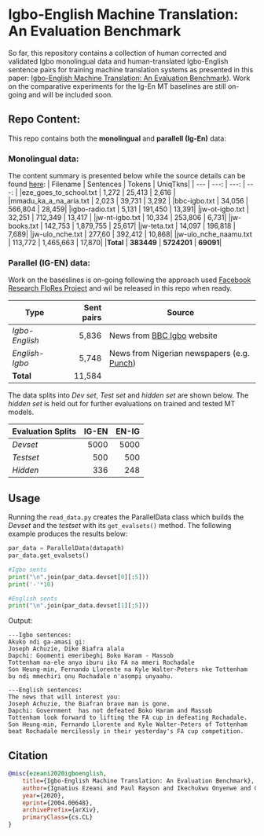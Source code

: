 

# Igbo-English Machine Translation: An Evaluation Benchmark

So far, this repository contains a collection of human corrected and validated Igbo monolingual data and human-translated Igbo-English sentence pairs for training machine translation systems as presented in this paper:
[Igbo-English Machine Translation: An Evaluation Benchmark](https://arxiv.org/abs/2004.00648)). Work on the comparative experiments for the Ig-En MT baselines are still on-going and will be included soon. 

## Repo Content:
This repo contains both the **monolingual** and **parallell (Ig-En)** data:
### Monolingual data:
The content summary is presented below while the source details can be found [here](https://github.com/IgnatiusEzeani/IGBONLP/blob/master/ig_en_mt/ig_data/summary.txt):
| Filename | Sentences | Tokens | UniqTkns|
| --- |  ---: | ---: | ---: |
|eze_goes_to_school.txt | 1,272 | 25,413 | 2,616 |
|mmadu_ka_a_na_aria.txt | 2,023 | 39,731 | 3,292 |
|bbc-igbo.txt | 34,056 | 566,804 | 28,459|
|igbo-radio.txt | 5,131 | 191,450 | 13,391|
|jw-ot-igbo.txt | 32,251 | 712,349 | 13,417 |
|jw-nt-igbo.txt | 10,334 | 253,806 | 6,731|
|jw-books.txt | 142,753 | 1,879,755 | 25,617|
|jw-teta.txt | 14,097 | 196,818 | 7,689|
|jw-ulo_nche.txt | 277,60 | 392,412 | 10,868|
|jw-ulo_nche_naamu.txt | 113,772 | 1,465,663 | 17,870|
|**Total** | **383449** | **5724201** | **69091**|

### Parallel (IG-EN) data:


Work on the baseslines is on-going following the approach used [Facebook Research FloRes Project](https://github.com/facebookresearch/flores) and wil be released in this repo when ready.

<!-- Code to reproduce the baselines is available at: https://github.com/facebookresearch/flores -->
<!--
V1 - Submitted: 1 Apr 2020

+ Languages included: Sinhalese<>English, Nepali <> English.
+ Initial Sinhalese to English and Nepali to English sets that pass quality thresholds.
Fluency rating > 3.0/5.0 , Translation rating > 70.0/100.0
+ Translations with multiple references have been merged as additional training examples.
+ Direct and reverse translations are mixed at approx. 50%.
+ Merging several references as test examples.
+ The sets are as follows:
-->

|Type| Sent pairs | Source |
|---|---:|---|
*Igbo-English* | 5,836 | News from [BBC Igbo](https://www.bbc.com/igbo) website
*English-Igbo* | 5,748 | News from Nigerian newspapers (e.g. [Punch](https://punchng.com/))
**Total** | 11,584 |

The data splits into *Dev set*, *Test set* and *hidden set* are shown below. The *hidden set* is held out for further evaluations on trained and tested MT models. 

|Evaluation Splits | IG-EN | EN-IG |
|---|---:|---:|
*Devset* | 5000 | 5000 |
*Testset* | 500 | 500 |
*Hidden* | 336 | 248 |

## Usage
Running the `read_data.py` creates the ParallelData class which builds the *Devset* and the *testset* with its `get_evalsets()` method. The following example produces the results below:

```python
par_data = ParallelData(datapath)
par_data.get_evalsets()

#Igbo sents
print("\n".join(par_data.devset[0][:5]))
print('-'*10)

#English sents
print("\n".join(par_data.devset[1][:5]))
```
Output:
```
---Igbo sentences:
Akụkọ ndị ga-amasị gị:
Joseph Achuzie, Dike Biafra alala
Dapchi: Gọọmenti emeribeghị Boko Haram - Massob
Tottenham na-ele anya iburu iko FA na mmeri Rochadale
Son Heung-min, Fernando Llorente na Kyle Walter-Peters nke Tottenham bụ ndị mmechiri ọnụ Rochadale n'asọmpị ụnyaahụ.

---English sentences:
The news that will interest you:
Joseph Achuzie, the Biafran brave man is gone.
Dapchi: Government  has not defeated Boko Haram and Massob
Tottenham look forward to lifting the FA cup in defeating Rochadale.
Son Heung-min, Fernando Llorente and Kyle Walter-Peters of Tottenham beat Rochadale mercilessly in their yesterday's FA cup competition.
```

## Citation
```bibtex
@misc{ezeani2020igboenglish,
    title={Igbo-English Machine Translation: An Evaluation Benchmark},
    author={Ignatius Ezeani and Paul Rayson and Ikechukwu Onyenwe and Chinedu Uchechukwu and Mark Hepple},
    year={2020},
    eprint={2004.00648},
    archivePrefix={arXiv},
    primaryClass={cs.CL}
}
```
